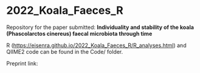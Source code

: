 # 2022_Koala_Faeces_R

Repository for the paper submitted: **Individuality and stability of the koala (Phascolarctos cinereus) faecal microbiota through time**

R (https://eisenra.github.io/2022_Koala_Faeces_R/R_analyses.html) and QIIME2 code can be found in the Code/ folder.

Preprint link: 

[workflowr]: https://github.com/jdblischak/workflowr

